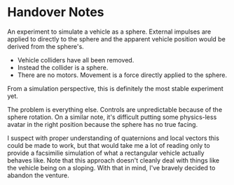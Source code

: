 # Handover Notes

An experiment to simulate a vehicle as a sphere. External impulses are applied to directly to the sphere and the
apparent vehicle position would be derived from the sphere's.

* Vehicle colliders have all been removed.
* Instead the collider is a sphere.
* There are no motors. Movement is a force directly applied to the sphere.

From a simulation perspective, this is definitely the most stable experiment yet.

The problem is everything else. Controls are unpredictable because of the sphere rotation. On a similar note,
it's difficult putting some physics-less avatar in the right position because the sphere has no true facing.

I suspect with proper understanding of quaternions and local vectors this could be made to work, but that would
take me a lot of reading only to provide a facsimilie simulation of what a rectangular vehicle actually behaves like.
Note that this approach doesn't cleanly deal with things like the vehicle being on a sloping. With that in mind, I've
bravely decided to abandon the venture.

